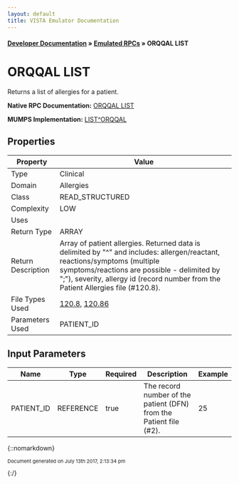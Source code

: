 ```yaml
---
layout: default
title: VISTA Emulator Documentation
---
```


#### [Developer Documentation](../index) &#187; [Emulated RPCs](TableOfContents) &#187; ORQQAL LIST<br/>
# ORQQAL LIST

Returns a list of allergies for a patient.

**Native RPC Documentation:** [ORQQAL LIST](../VISTARPC/ORQQAL_LIST)

**MUMPS Implementation:** [LIST^ORQQAL](http://code.osehra.org/dox/Routine_ORQQAL_source.html)

## Properties

Property | Value
--- | ---
Type | Clinical
Domain | Allergies
Class | READ_STRUCTURED
Complexity | LOW
Uses | 
Return Type | ARRAY
Return Description | Array of patient allergies.  Returned data is delimited by "^" and includes: allergen/reactant, reactions/symptoms (multiple symptoms/reactions are possible - delimited by ";"), severity, allergy id (record number from the Patient Allergies file (#120.8).
File Types Used | [120.8](../VDM/Patient_Allergies-120_8), [120.86](../VDM/Adverse_Reaction_Assessment-120_86)
Parameters Used | PATIENT_ID


## Input Parameters

Name | Type | Required | Description | Example
--- | --- | --- | --- | ---
PATIENT_ID | REFERENCE | true | The record number of the patient (DFN) from the Patient file (#2). | 25

{::nomarkdown} <br/><p style="font-size: 11px">Document generated on July 13th 2017, 2:13:34 pm</p>{:/}